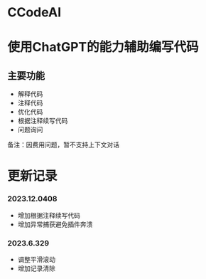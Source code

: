 # CCodeAI

# 使用ChatGPT的能力辅助编写代码

## 主要功能
- 解释代码
- 注释代码
- 优化代码
- 根据注释续写代码
- 问题询问

备注：因费用问题，暂不支持上下文对话


# 更新记录

### 2023.12.0408

- 增加根据注释续写代码
- 增加异常捕获避免插件奔溃

### 2023.6.329

- 调整平滑滚动
- 增加记录清除